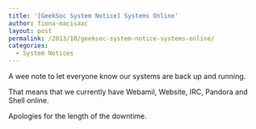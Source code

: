 ```yaml
---
title: '[GeekSoc System Notice] Systems Online'
author: fiona-macisaac
layout: post
permalink: /2013/10/geeksoc-system-notice-systems-online/
categories:
  - System Notices
---
```

A wee note to let everyone know our systems are back up and running.

That means that we currently have Webamil, Website, IRC, Pandora and Shell online.

Apologies for the length of the downtime.